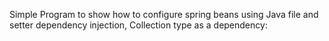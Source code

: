 Simple Program to show how to configure spring beans using Java file and setter dependency injection, Collection type as a dependency:
